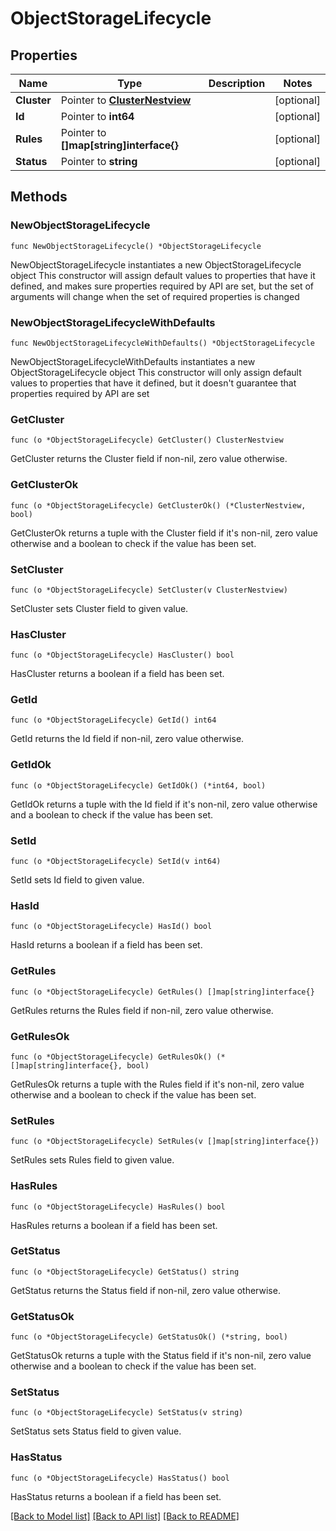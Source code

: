 # ObjectStorageLifecycle

## Properties

Name | Type | Description | Notes
------------ | ------------- | ------------- | -------------
**Cluster** | Pointer to [**ClusterNestview**](ClusterNestview.md) |  | [optional] 
**Id** | Pointer to **int64** |  | [optional] 
**Rules** | Pointer to **[]map[string]interface{}** |  | [optional] 
**Status** | Pointer to **string** |  | [optional] 

## Methods

### NewObjectStorageLifecycle

`func NewObjectStorageLifecycle() *ObjectStorageLifecycle`

NewObjectStorageLifecycle instantiates a new ObjectStorageLifecycle object
This constructor will assign default values to properties that have it defined,
and makes sure properties required by API are set, but the set of arguments
will change when the set of required properties is changed

### NewObjectStorageLifecycleWithDefaults

`func NewObjectStorageLifecycleWithDefaults() *ObjectStorageLifecycle`

NewObjectStorageLifecycleWithDefaults instantiates a new ObjectStorageLifecycle object
This constructor will only assign default values to properties that have it defined,
but it doesn't guarantee that properties required by API are set

### GetCluster

`func (o *ObjectStorageLifecycle) GetCluster() ClusterNestview`

GetCluster returns the Cluster field if non-nil, zero value otherwise.

### GetClusterOk

`func (o *ObjectStorageLifecycle) GetClusterOk() (*ClusterNestview, bool)`

GetClusterOk returns a tuple with the Cluster field if it's non-nil, zero value otherwise
and a boolean to check if the value has been set.

### SetCluster

`func (o *ObjectStorageLifecycle) SetCluster(v ClusterNestview)`

SetCluster sets Cluster field to given value.

### HasCluster

`func (o *ObjectStorageLifecycle) HasCluster() bool`

HasCluster returns a boolean if a field has been set.

### GetId

`func (o *ObjectStorageLifecycle) GetId() int64`

GetId returns the Id field if non-nil, zero value otherwise.

### GetIdOk

`func (o *ObjectStorageLifecycle) GetIdOk() (*int64, bool)`

GetIdOk returns a tuple with the Id field if it's non-nil, zero value otherwise
and a boolean to check if the value has been set.

### SetId

`func (o *ObjectStorageLifecycle) SetId(v int64)`

SetId sets Id field to given value.

### HasId

`func (o *ObjectStorageLifecycle) HasId() bool`

HasId returns a boolean if a field has been set.

### GetRules

`func (o *ObjectStorageLifecycle) GetRules() []map[string]interface{}`

GetRules returns the Rules field if non-nil, zero value otherwise.

### GetRulesOk

`func (o *ObjectStorageLifecycle) GetRulesOk() (*[]map[string]interface{}, bool)`

GetRulesOk returns a tuple with the Rules field if it's non-nil, zero value otherwise
and a boolean to check if the value has been set.

### SetRules

`func (o *ObjectStorageLifecycle) SetRules(v []map[string]interface{})`

SetRules sets Rules field to given value.

### HasRules

`func (o *ObjectStorageLifecycle) HasRules() bool`

HasRules returns a boolean if a field has been set.

### GetStatus

`func (o *ObjectStorageLifecycle) GetStatus() string`

GetStatus returns the Status field if non-nil, zero value otherwise.

### GetStatusOk

`func (o *ObjectStorageLifecycle) GetStatusOk() (*string, bool)`

GetStatusOk returns a tuple with the Status field if it's non-nil, zero value otherwise
and a boolean to check if the value has been set.

### SetStatus

`func (o *ObjectStorageLifecycle) SetStatus(v string)`

SetStatus sets Status field to given value.

### HasStatus

`func (o *ObjectStorageLifecycle) HasStatus() bool`

HasStatus returns a boolean if a field has been set.


[[Back to Model list]](../README.md#documentation-for-models) [[Back to API list]](../README.md#documentation-for-api-endpoints) [[Back to README]](../README.md)


